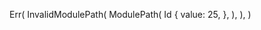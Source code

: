 Err(
    InvalidModulePath(
        ModulePath(
            Id {
                value: 25,
            },
        ),
    ),
)